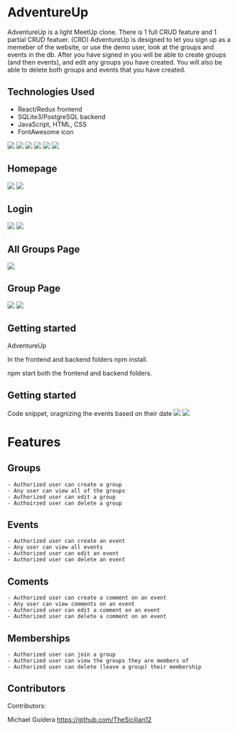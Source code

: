 # AdventureUp
<!-- Intro -->
AdventureUp is a light MeetUp clone. There is 1 full CRUD feature and 1 partial CRUD featuer. (CRD)
AdventureUp is designed to let you sign up as a memeber of the website, or use the demo user, look at the groups and events in the db.
After you have signed in you will be able to create groups (and then events), and edit any groups you have created. You will also be able to delete both groups and events that you have created.

<!-- Technologies -->
## Technologies Used
- React/Redux frontend
- SQLite3/PostgreSQL backend
- JavaScript, HTML, CSS
- FontAwesome icon

<img src="https://img.shields.io/badge/JavaScript-323330?style=for-the-badge&logo=javascript&logoColor=F7DF1E" />
<img src="https://img.shields.io/badge/HTML5-E34F26?style=for-the-badge&logo=html5&logoColor=white" />
<img src="https://img.shields.io/badge/CSS3-1572B6?style=for-the-badge&logo=css3&logoColor=white" />
<img src="https://img.shields.io/badge/React-20232A?style=for-the-badge&logo=react&logoColor=61DAFB" />
<img src="https://img.shields.io/badge/Redux-593D88?style=for-the-badge&logo=redux&logoColor=white" />
<img src="https://img.shields.io/badge/GitHub-100000?style=for-the-badge&logo=github&logoColor=white" />


<!-- Image for project -->
## Homepage
<img src="./adventureUpImage/homepage_1.png" />
<img src="./adventureUpImage/homepage_2.png" />

## Login
<img src="./adventureUpImage/login_start.png" />
<img src="./adventureUpImage/login_errors.png" />

## All Groups Page
<img src="./adventureUpImage/groups.png" />

## Group Page
<img src="./adventureUpImage/group_details_1.png" />
<img src="./adventureUpImage/group_details_2.png" />


## Getting started
AdventureUp
<!-- instructions on how to launch application locally -->
In the frontend and backend folders npm install.

npm start both the frontend and backend folders.

## Getting started
Code snippet, oragnizing the events based on their date
<img src="./adventureUpImage/code_example_1.png" />
<img src="./adventureUpImage/code_example_2.png" />

# Features
## Groups
    - Authorized user can create a group
    - Any user can view all of the groups
    - Authorized user can edit a group
    - Authoirzed user can delete a group

## Events
    - Authorized user can create an event
    - Any user can view all events
    - Authorized user can edit an event
    - Authorized user can delete an event

## Coments
    - Authorized user can create a comment on an event
    - Any user can view comments on an event
    - Authorized user can edit a comment on an event
    - Authorized user can delete a comment on an event

## Memberships
    - Authorized user can join a group
    - Authorized user can view the groups they are members of
    - Authorized user can delete (leave a group) their membership


## Contributors

Contributors:

Michael Guidera https://github.com/TheSicilian12
